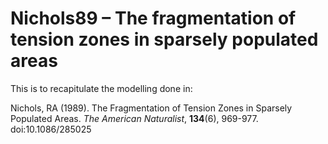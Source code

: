 # Nichols89 &ndash; The fragmentation of tension zones in sparsely populated areas

This is to recapitulate the modelling done in:

Nichols, RA (1989). The Fragmentation of Tension Zones in Sparsely Populated Areas. *The American Naturalist*, **134**(6), 969-977. doi:10.1086/285025
